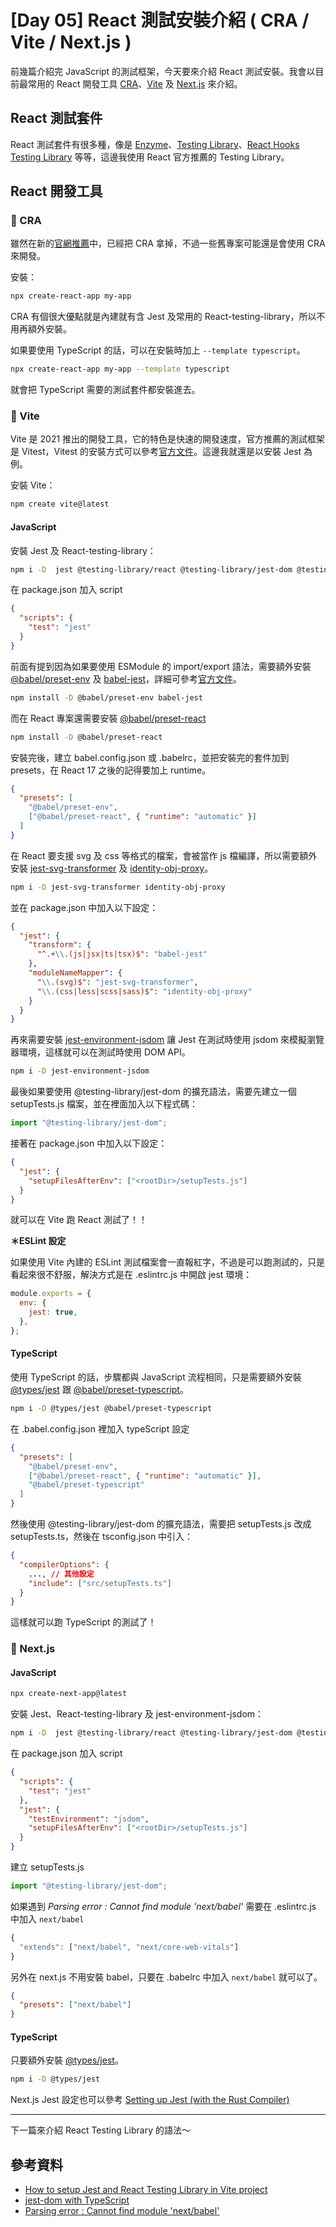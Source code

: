 # [Day 05] React 測試安裝介紹 ( CRA / Vite / Next.js )

前幾篇介紹完 JavaScript 的測試框架，今天要來介紹 React 測試安裝。我會以目前最常用的 React 開發工具 [CRA](https://create-react-app.dev/)、[Vite](https://vitejs.dev/) 及 [Next.js](https://nextjs.org/) 來介紹。

## React 測試套件

React 測試套件有很多種，像是 [Enzyme](https://enzymejs.github.io/enzyme/)、[Testing Library](https://testing-library.com/)、[React Hooks Testing Library](https://react-hooks-testing-library.com/) 等等，這邊我使用 React 官方推薦的 Testing Library。

## React 開發工具

### 📌 CRA

雖然在新的[官網推薦](https://react.dev/learn/start-a-new-react-project#nextjs)中，已經把 CRA 拿掉，不過一些舊專案可能還是會使用 CRA 來開發。

安裝：

```bash
npx create-react-app my-app
```

CRA 有個很大優點就是內建就有含 Jest 及常用的 React-testing-library，所以不用再額外安裝。

如果要使用 TypeScript 的話，可以在安裝時加上 `--template typescript`。

```bash
npx create-react-app my-app --template typescript
```

就會把 TypeScript 需要的測試套件都安裝進去。

### 📌 Vite

Vite 是 2021 推出的開發工具，它的特色是快速的開發速度，官方推薦的測試框架是 Vitest，Vitest 的安裝方式可以參考[官方文件](https://vitejs.dev/guide/features.html#testing)。這邊我就還是以安裝 Jest 為例。

安裝 Vite：

```bash
npm create vite@latest
```

#### JavaScript

安裝 Jest 及 React-testing-library：

```bash
npm i -D  jest @testing-library/react @testing-library/jest-dom @testing-library/user-event
```

在 package.json 加入 script

```json
{
  "scripts": {
    "test": "jest"
  }
}
```

前面有提到因為如果要使用 ESModule 的 import/export 語法，需要額外安裝 [@babel/preset-env](https://www.npmjs.com/package/@babel/preset-env) 及 [babel-jest](https://www.npmjs.com/package/babel-jest)，詳細可參考[官方文件](https://jestjs.io/docs/ecmascript-modules)。

```bash
npm install -D @babel/preset-env babel-jest
```

而在 React 專案還需要安裝 [@babel/preset-react](https://www.npmjs.com/package/@babel/preset-react)

```bash
npm install -D @babel/preset-react
```

安裝完後，建立 babel.config.json 或 .babelrc，並把安裝完的套件加到 presets，在 React 17 之後的記得要加上 runtime。

```json
{
  "presets": [
    "@babel/preset-env",
    ["@babel/preset-react", { "runtime": "automatic" }]
  ]
}
```

在 React 要支援 svg 及 css 等格式的檔案，會被當作 js 檔編譯，所以需要額外安裝 [jest-svg-transformer](https://www.npmjs.com/package/jest-svg-transformer) 及 [identity-obj-proxy](https://www.npmjs.com/package/identity-obj-proxy)。

```bash
npm i -D jest-svg-transformer identity-obj-proxy
```

並在 package.json 中加入以下設定：

```json
{
  "jest": {
    "transform": {
      "^.+\\.(js|jsx|ts|tsx)$": "babel-jest"
    },
    "moduleNameMapper": {
      "\\.(svg)$": "jest-svg-transformer",
      "\\.(css|less|scss|sass)$": "identity-obj-proxy"
    }
  }
}
```

再來需要安裝 [jest-environment-jsdom](https://www.npmjs.com/package/jest-environment-jsdom) 讓 Jest 在測試時使用 jsdom 來模擬瀏覽器環境，這樣就可以在測試時使用 DOM API。

```bash
npm i -D jest-environment-jsdom
```

最後如果要使用 @testing-library/jest-dom 的擴充語法，需要先建立一個 setupTests.js 檔案，並在裡面加入以下程式碼：

```js
import "@testing-library/jest-dom";
```

接著在 package.json 中加入以下設定：

```json
{
  "jest": {
    "setupFilesAfterEnv": ["<rootDir>/setupTests.js"]
  }
}
```

就可以在 Vite 跑 React 測試了！！

**＊ESLint 設定**

如果使用 Vite 內建的 ESLint 測試檔案會一直報紅字，不過是可以跑測試的，只是看起來很不舒服，解決方式是在 .eslintrc.js 中開啟 jest 環境：

```js
module.exports = {
  env: {
    jest: true,
  },
};
```

#### TypeScript

使用 TypeScript 的話，步驟都與 JavaScript 流程相同，只是需要額外安裝 [@types/jest](https://www.npmjs.com/package/@types/jest) 跟 [@babel/preset-typescript](https://www.npmjs.com/package/@babel/preset-typescript)。

```bash
npm i -D @types/jest @babel/preset-typescript
```

在 .babel.config.json 裡加入 typeScript 設定

```json
{
  "presets": [
    "@babel/preset-env",
    ["@babel/preset-react", { "runtime": "automatic" }],
    "@babel/preset-typescript"
  ]
}
```

然後使用 @testing-library/jest-dom 的擴充語法，需要把 setupTests.js 改成 setupTests.ts，然後在 tsconfig.json 中引入：

```json
{
  "compilerOptions": {
    ..., // 其他設定
    "include": ["src/setupTests.ts"]
  }
}
```

這樣就可以跑 TypeScript 的測試了！

### 📌 Next.js

#### JavaScript

```bash
npx create-next-app@latest
```

安裝 Jest、React-testing-library 及 jest-environment-jsdom：

```bash
npm i -D  jest @testing-library/react @testing-library/jest-dom @testing-library/user-event jest-environment-jsdom
```

在 package.json 加入 script

```json
{
  "scripts": {
    "test": "jest"
  },
  "jest": {
    "testEnvironment": "jsdom",
    "setupFilesAfterEnv": ["<rootDir>/setupTests.js"]
  }
}
```

建立 setupTests.js

```js
import "@testing-library/jest-dom";
```

如果遇到 _Parsing error : Cannot find module 'next/babel'_ 需要在 .eslintrc.js 中加入 `next/babel`

```js
{
  "extends": ["next/babel", "next/core-web-vitals"]
}
```

另外在 next.js 不用安裝 babel，只要在 .babelrc 中加入 `next/babel` 就可以了。

```json
{
  "presets": ["next/babel"]
}
```

#### TypeScript

只要額外安裝 [@types/jest](https://www.npmjs.com/package/@types/jest)。

```bash
npm i -D @types/jest
```

Next.js Jest 設定也可以參考 [Setting up Jest (with the Rust Compiler)](https://nextjs.org/docs/pages/building-your-application/optimizing/testing#setting-up-jest-with-the-rust-compiler)

---

下一篇來介紹 React Testing Library 的語法～

## 參考資料

- [How to setup Jest and React Testing Library in Vite project](https://zaferayan.medium.com/how-to-setup-jest-and-react-testing-library-in-vite-project-2600f2d04bdd)
- [jest-dom with TypeScript](https://github.com/testing-library/jest-dom#with-typescript)
- [Parsing error : Cannot find module 'next/babel'](https://stackoverflow.com/questions/68163385/parsing-error-cannot-find-module-next-babel)
